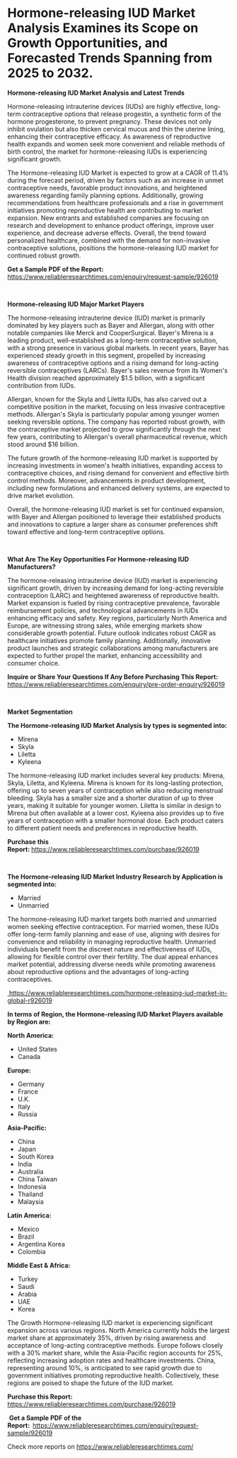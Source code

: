 <p><h1>Hormone-releasing IUD Market Analysis Examines its Scope on Growth Opportunities, and Forecasted Trends Spanning from 2025 to 2032.</h1></p><p><strong>Hormone-releasing IUD Market Analysis and Latest Trends</strong></p>
<p><p>Hormone-releasing intrauterine devices (IUDs) are highly effective, long-term contraceptive options that release progestin, a synthetic form of the hormone progesterone, to prevent pregnancy. These devices not only inhibit ovulation but also thicken cervical mucus and thin the uterine lining, enhancing their contraceptive efficacy. As awareness of reproductive health expands and women seek more convenient and reliable methods of birth control, the market for hormone-releasing IUDs is experiencing significant growth.</p><p>The Hormone-releasing IUD Market is expected to grow at a CAGR of 11.4% during the forecast period, driven by factors such as an increase in unmet contraceptive needs, favorable product innovations, and heightened awareness regarding family planning options. Additionally, growing recommendations from healthcare professionals and a rise in government initiatives promoting reproductive health are contributing to market expansion. New entrants and established companies are focusing on research and development to enhance product offerings, improve user experience, and decrease adverse effects. Overall, the trend toward personalized healthcare, combined with the demand for non-invasive contraceptive solutions, positions the hormone-releasing IUD market for continued robust growth.</p></p>
<p><strong>Get a Sample PDF of the Report:&nbsp;</strong> <a href="https://www.reliableresearchtimes.com/enquiry/request-sample/926019?utm_campaign=3004&utm_medium=2&utm_source=Github&utm_content=ia&utm_term=24032025&utm_id=hormone-releasing-iud">https://www.reliableresearchtimes.com/enquiry/request-sample/926019</a></p>
<p>&nbsp;</p>
<p><strong>Hormone-releasing IUD Major Market Players</strong></p>
<p><p>The hormone-releasing intrauterine device (IUD) market is primarily dominated by key players such as Bayer and Allergan, along with other notable companies like Merck and CooperSurgical. Bayer's Mirena is a leading product, well-established as a long-term contraceptive solution, with a strong presence in various global markets. In recent years, Bayer has experienced steady growth in this segment, propelled by increasing awareness of contraceptive options and a rising demand for long-acting reversible contraceptives (LARCs). Bayer's sales revenue from its Women's Health division reached approximately $1.5 billion, with a significant contribution from IUDs.</p><p>Allergan, known for the Skyla and Liletta IUDs, has also carved out a competitive position in the market, focusing on less invasive contraceptive methods. Allergan's Skyla is particularly popular among younger women seeking reversible options. The company has reported robust growth, with the contraceptive market projected to grow significantly through the next few years, contributing to Allergan's overall pharmaceutical revenue, which stood around $16 billion.</p><p>The future growth of the hormone-releasing IUD market is supported by increasing investments in women's health initiatives, expanding access to contraceptive choices, and rising demand for convenient and effective birth control methods. Moreover, advancements in product development, including new formulations and enhanced delivery systems, are expected to drive market evolution.</p><p>Overall, the hormone-releasing IUD market is set for continued expansion, with Bayer and Allergan positioned to leverage their established products and innovations to capture a larger share as consumer preferences shift toward effective and long-term contraceptive options.</p></p>
<p>&nbsp;</p>
<p><strong>What Are The Key Opportunities For Hormone-releasing IUD Manufacturers?</strong></p>
<p><p>The hormone-releasing intrauterine device (IUD) market is experiencing significant growth, driven by increasing demand for long-acting reversible contraception (LARC) and heightened awareness of reproductive health. Market expansion is fueled by rising contraceptive prevalence, favorable reimbursement policies, and technological advancements in IUDs enhancing efficacy and safety. Key regions, particularly North America and Europe, are witnessing strong sales, while emerging markets show considerable growth potential. Future outlook indicates robust CAGR as healthcare initiatives promote family planning. Additionally, innovative product launches and strategic collaborations among manufacturers are expected to further propel the market, enhancing accessibility and consumer choice.</p></p>
<p><strong>Inquire or Share Your Questions If Any Before Purchasing This Report:</strong> <a href="https://www.reliableresearchtimes.com/enquiry/pre-order-enquiry/926019?utm_campaign=3004&utm_medium=2&utm_source=Github&utm_content=ia&utm_term=24032025&utm_id=hormone-releasing-iud">https://www.reliableresearchtimes.com/enquiry/pre-order-enquiry/926019</a></p>
<p>&nbsp;</p>
<p><strong>Market Segmentation</strong></p>
<p><strong>The Hormone-releasing IUD Market Analysis by types is segmented into:</strong></p>
<p><ul><li>Mirena</li><li>Skyla</li><li>Liletta</li><li>Kyleena</li></ul></p>
<p><p>The hormone-releasing IUD market includes several key products: Mirena, Skyla, Liletta, and Kyleena. Mirena is known for its long-lasting protection, offering up to seven years of contraception while also reducing menstrual bleeding. Skyla has a smaller size and a shorter duration of up to three years, making it suitable for younger women. Liletta is similar in design to Mirena but often available at a lower cost. Kyleena also provides up to five years of contraception with a smaller hormonal dose. Each product caters to different patient needs and preferences in reproductive health.</p></p>
<p><strong>Purchase this Report:&nbsp;</strong><a href="https://www.reliableresearchtimes.com/purchase/926019?utm_campaign=3004&utm_medium=2&utm_source=Github&utm_content=ia&utm_term=24032025&utm_id=hormone-releasing-iud">https://www.reliableresearchtimes.com/purchase/926019</a></p>
<p>&nbsp;</p>
<p><strong>The Hormone-releasing IUD Market Industry Research by Application is segmented into:</strong></p>
<p><ul><li>Married</li><li>Unmarried</li></ul></p>
<p><p>The hormone-releasing IUD market targets both married and unmarried women seeking effective contraception. For married women, these IUDs offer long-term family planning and ease of use, aligning with desires for convenience and reliability in managing reproductive health. Unmarried individuals benefit from the discreet nature and effectiveness of IUDs, allowing for flexible control over their fertility. The dual appeal enhances market potential, addressing diverse needs while promoting awareness about reproductive options and the advantages of long-acting contraceptives.</p></p>
<p><a href="https://www.reliableresearchtimes.com/hormone-releasing-iud-market-in-global-r926019?utm_campaign=3004&utm_medium=2&utm_source=Github&utm_content=ia&utm_term=24032025&utm_id=hormone-releasing-iud">&nbsp;https://www.reliableresearchtimes.com/hormone-releasing-iud-market-in-global-r926019</a></p>
<p><strong>In terms of Region, the Hormone-releasing IUD Market Players available by Region are:</strong></p>
<p>
    <p> <strong> North America: </strong>
        <ul>
            <li>United States</li>
            <li>Canada</li>
        </ul>
        </p> 
    <p> <strong> Europe: </strong>
        <ul>
            <li>Germany</li>
            <li>France</li>
            <li>U.K.</li>
            <li>Italy</li>
            <li>Russia</li>
        </ul>
        </p> 
    <p> <strong> Asia-Pacific: </strong>
        <ul>
            <li>China</li>
            <li>Japan</li>
            <li>South Korea</li>
            <li>India</li>
            <li>Australia</li>
            <li>China Taiwan</li>
            <li>Indonesia</li>
            <li>Thailand</li>
            <li>Malaysia</li>
        </ul>
        </p> 
    <p> <strong> Latin America: </strong>
        <ul>
            <li>Mexico</li>
            <li>Brazil</li>
            <li>Argentina Korea</li>
            <li>Colombia</li>
        </ul>
        </p> 
    <p> <strong> Middle East & Africa: </strong>
        <ul>
            <li>Turkey</li>
            <li>Saudi</li>
            <li>Arabia</li>
            <li>UAE</li>
            <li>Korea</li>
        </ul>
    </p>
    </p>
<p><p>The Growth Hormone-releasing IUD market is experiencing significant expansion across various regions. North America currently holds the largest market share at approximately 35%, driven by rising awareness and acceptance of long-acting contraceptive methods. Europe follows closely with a 30% market share, while the Asia-Pacific region accounts for 25%, reflecting increasing adoption rates and healthcare investments. China, representing around 10%, is anticipated to see rapid growth due to government initiatives promoting reproductive health. Collectively, these regions are poised to shape the future of the IUD market.</p></p>
<p><strong>Purchase this Report: </strong><a href="https://www.reliableresearchtimes.com/purchase/926019?utm_campaign=3004&utm_medium=2&utm_source=Github&utm_content=ia&utm_term=24032025&utm_id=hormone-releasing-iud">https://www.reliableresearchtimes.com/purchase/926019</a></p>
<p>&nbsp;<strong>Get a Sample PDF of the Report:&nbsp;&nbsp;</strong><a href="https://www.reliableresearchtimes.com/enquiry/request-sample/926019?utm_campaign=3004&utm_medium=2&utm_source=Github&utm_content=ia&utm_term=24032025&utm_id=hormone-releasing-iud">https://www.reliableresearchtimes.com/enquiry/request-sample/926019</a></p>
<p><strong></strong></p>
<p>Check more reports on <a href="https://www.reliableresearchtimes.com/?utm_campaign=3004&utm_medium=2&utm_source=Github&utm_content=ia&utm_term=24032025&utm_id=hormone-releasing-iud">https://www.reliableresearchtimes.com/</a></p>